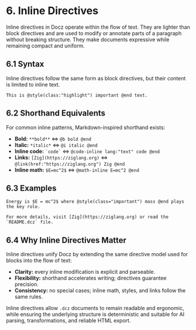 # 6. Inline Directives

Inline directives in Docz operate within the flow of text. They are lighter than block directives and are used to modify or annotate parts of a paragraph without breaking structure. They make documents expressive while remaining compact and uniform.

## 6.1 Syntax

Inline directives follow the same form as block directives, but their content is limited to inline text.

```dcz
This is @style(class:"highlight") important @end text.
```

## 6.2 Shorthand Equivalents

For common inline patterns, Markdown-inspired shorthand exists:

- **Bold:** `**bold**` ⇔ `@b bold @end`
- **Italic:** `*italic*` ⇔ `@i italic @end`
- **Inline code:** `` `code` `` ⇔ `@code-inline lang:"text" code @end`
- **Links:** `[Zig](https://ziglang.org)` ⇔ `@link(href:"https://ziglang.org") Zig @end`
- **Inline math:** `$E=mc^2$` ⇔ `@math-inline E=mc^2 @end`

## 6.3 Examples

```dcz
Energy is $E = mc^2$ where @style(class="important") mass @end plays the key role.

For more details, visit [Zig](https://ziglang.org) or read the `README.dcz` file.
```

## 6.4 Why Inline Directives Matter

Inline directives unify Docz by extending the same directive model used for blocks into the flow of text:

- **Clarity:** every inline modification is explicit and parseable.
- **Flexibility:** shorthand accelerates writing; directives guarantee precision.
- **Consistency:** no special cases; inline math, styles, and links follow the same rules.

Inline directives allow `.dcz` documents to remain readable and ergonomic, while ensuring the underlying structure is deterministic and suitable for AI parsing, transformations, and reliable HTML export.
